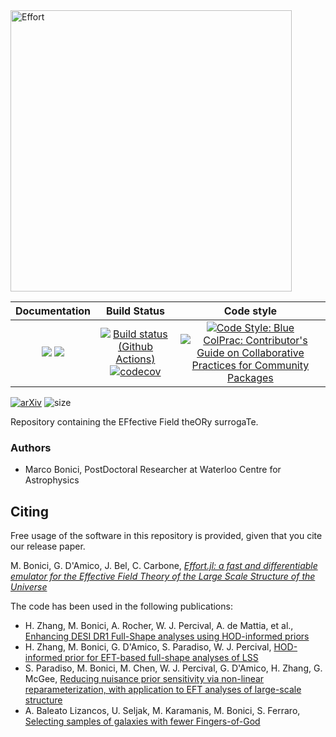 <img src="https://github.com/user-attachments/assets/d96ed026-3441-4862-8486-d71e2023f112" alt="Effort" width="450" />

| **Documentation** | **Build Status** | **Code style** |
|:--------:|:----------------:|:----------------:|
| [![](https://img.shields.io/badge/docs-dev-blue.svg)](https://cosmologicalemulators.github.io/Effort.jl/dev) [![](https://img.shields.io/badge/docs-stable-blue.svg)](https://cosmologicalemulators.github.io/Effort.jl/stable) | [![Build status (Github Actions)](https://github.com/CosmologicalEmulators/Effort.jl/workflows/CI/badge.svg)](https://github.com/CosmologicalEmulators/Effort.jl/actions) [![codecov](https://codecov.io/gh/CosmologicalEmulators/Effort.jl/branch/develop/graph/badge.svg?token=3OZSSHWTQG)](https://codecov.io/gh/CosmologicalEmulators/Effort.jl) | [![Code Style: Blue](https://img.shields.io/badge/code%20style-blue-4495d1.svg)](https://github.com/invenia/BlueStyle) [![ColPrac: Contributor's Guide on Collaborative Practices for Community Packages](https://img.shields.io/badge/ColPrac-Contributor's%20Guide-blueviolet)](https://github.com/SciML/ColPrac) |

[![arXiv](https://img.shields.io/badge/arXiv-2501.04639-b31b1b.svg)](https://arxiv.org/abs/2501.04639)
![size](https://img.shields.io/github/repo-size/CosmologicalEmulators/Effort.jl)

Repository containing the EFfective Field theORy surrogaTe.

### Authors

- Marco Bonici, PostDoctoral Researcher at Waterloo Centre for Astrophysics


## Citing

Free usage of the software in this repository is provided, given that you cite our release paper.

M. Bonici, G. D'Amico, J. Bel, C. Carbone, [_Effort.jl: a fast and differentiable emulator for the Effective Field Theory of the Large Scale Structure of the Universe_](https://arxiv.org/abs/2501.04639)

The code has been used in the following publications:
- H. Zhang, M. Bonici, A. Rocher, W. J. Percival, A. de Mattia, et al., [Enhancing DESI DR1 Full-Shape analyses using HOD-informed priors](https://arxiv.org/abs/2504.10407)
- H. Zhang, M. Bonici, G. D'Amico, S. Paradiso, W. J. Percival, [HOD-informed prior for EFT-based full-shape analyses of LSS](https://arxiv.org/abs/2409.12937)
- S. Paradiso, M. Bonici, M. Chen, W. J. Percival, G. D'Amico, H. Zhang, G. McGee, [Reducing nuisance prior sensitivity via non-linear reparameterization, with application to EFT analyses of large-scale structure](https://arxiv.org/abs/2412.03503)
- A. Baleato Lizancos, U. Seljak, M. Karamanis, M. Bonici, S. Ferraro, [Selecting samples of galaxies with fewer Fingers-of-God](https://arxiv.org/abs/2501.10587)
